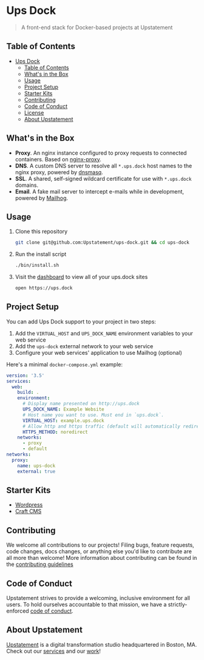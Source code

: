 # Ups Dock

> A front-end stack for Docker-based projects at Upstatement

## Table of Contents

- [Ups Dock](#ups-dock)
  - [Table of Contents](#table-of-contents)
  - [What's in the Box](#whats-in-the-box)
  - [Usage](#usage)
  - [Project Setup](#project-setup)
  - [Starter Kits](#starter-kits)
  - [Contributing](#contributing)
  - [Code of Conduct](#code-of-conduct)
  - [License](#license)
  - [About Upstatement](#about-upstatement)

## What's in the Box

- **Proxy**. An nginx instance configured to proxy requests to connected containers. Based on [nginx-proxy](https://github.com/jwilder/nginx-proxy).
- **DNS**. A custom DNS server to resolve all `*.ups.dock` host names to the nginx proxy, powered by [dnsmasq](https://github.com/andyshinn/docker-dnsmasq).
- **SSL**. A shared, self-signed wildcard certificate for use with `*.ups.dock` domains.
- **Email**. A fake mail server to intercept e-mails while in development, powered by [Mailhog](https://github.com/mailhog/MailHog).

## Usage

1. Clone this repository

   ```bash
   git clone git@github.com:Upstatement/ups-dock.git && cd ups-dock
   ```

2. Run the install script

   ```bash
   ./bin/install.sh
   ```

3. Visit the [dashboard](https://ups.dock) to view all of your ups.dock sites

   ```bash
   open https://ups.dock
   ```

## Project Setup

You can add Ups Dock support to your project in two steps:

1. Add the `VIRTUAL_HOST` and `UPS_DOCK_NAME` environment variables to your web service
2. Add the `ups-dock` external network to your web service
3. Configure your web services' application to use Mailhog (optional)

Here's a minimal `docker-compose.yml` example:

```yaml
version: '3.5'
services:
  web:
    build: .
    environment:
      # Display name presented on http://ups.dock
      UPS_DOCK_NAME: Example Website
      # Host name you want to use. Must end in `ups.dock`.
      VIRTUAL_HOST: example.ups.dock
      # Allow http and https traffic (default will automatically redirect http -> https)
      HTTPS_METHOD: noredirect
    networks:
      - proxy
      - default
networks:
  proxy:
    name: ups-dock
    external: true
```

## Starter Kits

- [Wordpress](https://github.com/Upstatement/skela-wp-theme)
- [Craft CMS](https://github.com/Upstatement/craft-starter)

## Contributing

We welcome all contributions to our projects! Filing bugs, feature requests, code changes, docs changes, or anything else you'd like to contribute are all more than welcome! More information about contributing can be found in the [contributing guidelines](.github/CONTRIBUTING.md)

## Code of Conduct

Upstatement strives to provide a welcoming, inclusive environment for all users. To hold ourselves accountable to that mission, we have a strictly-enforced [code of conduct](CODE_OF_CONDUCT.md).

## About Upstatement

[Upstatement](https://www.upstatement.com/) is a digital transformation studio headquartered in Boston, MA. Check out our [services](https://www.upstatement.com/services/) and our [work](https://www.upstatement.com/work/)!
